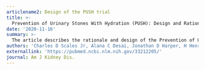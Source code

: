 ```yaml
---
articlename2: Design of the PUSH trial
title: >-
  Prevention of Urinary Stones With Hydration (PUSH): Design and Rationale of a Clinical Trial  
date: '2020-11-16'
summary: >-
  The article describes the rationale and design of the Prevention of Urinary Stones with Hydration (PUSH) study, a randomized trial of a multi-component behavioral intervention program to increase and maintain high fluid intake. Participants are randomized (1:1 ratio) to intervention or control arm. The target sample size is 1642 participants.
authors: 'Charles D Scales Jr, Alana C Desai, Jonathan D Harper, H Henry Lai, Naim M Maalouf, Peter P Reese, Gregory E Tasian, Hussein R Al-Khalidi, Ziya Kirkali, Hunter Wessells, Urinary Stone Disease Research Network'
externallink: 'https://pubmed.ncbi.nlm.nih.gov/33212205/'
journal: Am J Kidney Dis.
---
```


